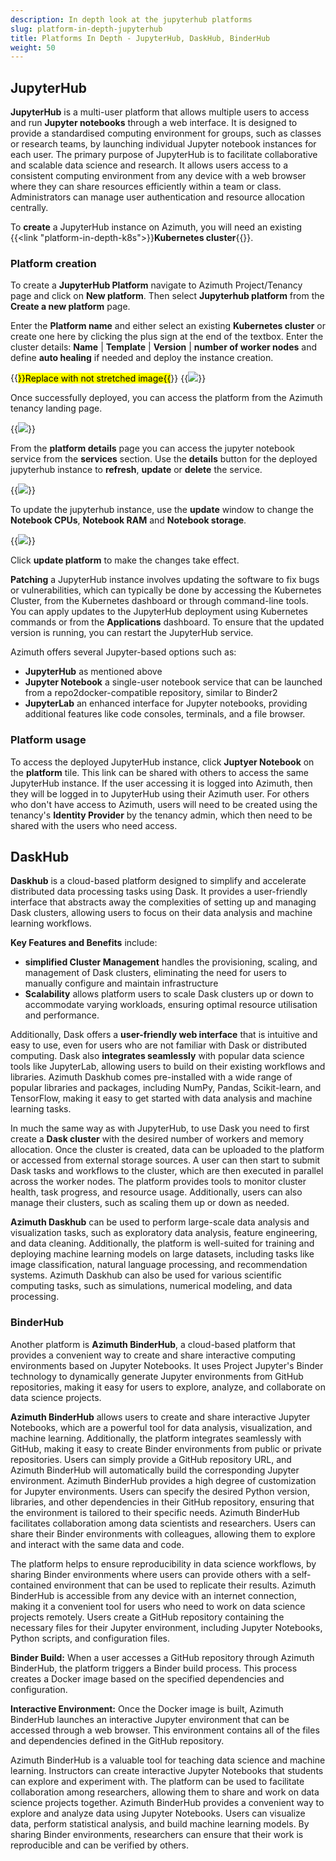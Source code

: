 ```yaml
---
description: In depth look at the jupyterhub platforms
slug: platform-in-depth-jupyterhub
title: Platforms In Depth - JupyterHub, DaskHub, BinderHub
weight: 50
---
```


## JupyterHub

**JupyterHub** is a multi-user platform that allows multiple users to access and run **Jupyter notebooks** through a web interface.
It is designed to provide a standardised computing environment for groups, such as classes or research teams, by launching individual
Jupyter notebook instances for each user. The primary purpose of JupyterHub is to facilitate collaborative and scalable data science and
research. It allows users access to a consistent computing environment from any device with a web browser where they can share resources
efficiently within a team or class. Administrators can manage user authentication and resource allocation centrally.

To **create** a JupyterHub instance on Azimuth, you will need an existing {{<link "platform-in-depth-k8s">}}**Kubernetes cluster**{{</link>}}.

### Platform creation

To create a **JupyterHub Platform** navigate to Azimuth Project/Tenancy page and click on **New platform**. Then select **Jupyterhub platform** from the **Create a new platform** page.

Enter the **Platform name** and either select an existing **Kubernetes cluster** or create one here by clicking the plus sign at the end of the textbox. Enter the cluster details: **Name** | **Template** | **Version** | **number of worker nodes** and define **auto healing** if needed and deploy the instance creation.

{{<mark>}}Replace with not stretched image{{</mark>}}
{{<image src="img/docs/platform-in-depth-jupyterhub/azimuth-jupyterhub-details.png" caption="New Jupyterhub platform details" wrapper="col-9 mx-auto text-center">}}

Once successfully deployed, you can access the platform from the Azimuth tenancy landing page.

{{<image src="img/docs/platform-in-depth-jupyterhub/azimuth-jupyterhub-and-cluster-deployed.png" caption="jupyterhub deployment complete" wrapper="col-9 mx-auto text-center">}}

From the **platform details** page you can access the jupyter notebook service from the **services** section. Use the **details** button for the deployed jupyterhub instance  to **refresh**, **update** or **delete** the service.
  
{{<image src="img/docs/platform-in-depth-jupyterhub/azimuth-jupyterhub-platform-details-page.png" caption="jupyterhub details" wrapper="col-10 mx-auto text-center">}}

To update the jupyterhub instance, use the **update** window to change the **Notebook CPUs**, **Notebook RAM** and **Notebook storage**.

{{<image src="img/docs/platform-in-depth-jupyterhub/azimututh-jupyterhub-update.png" caption="jupyterhub update" wrapper="col-9 mx-auto text-center">}}

Click **update platform** to make the changes take effect.

**Patching** a JupyterHub instance involves updating the software to fix bugs or vulnerabilities, which can typically be done by accessing the Kubernetes Cluster, from the Kubernetes dashboard or through command-line tools. You can apply updates to the JupyterHub deployment using Kubernetes commands or from the **Applications** dashboard. To ensure that the updated version is running, you can restart the JupyterHub service.

Azimuth offers several Jupyter-based options such as:

- **JupyterHub** as mentioned above
- **Jupyter Notebook** a single-user notebook service that can be launched from a repo2docker-compatible repository, similar to Binder2
- **JupyterLab** an enhanced interface for Jupyter notebooks, providing additional features like code consoles, terminals, and a file browser.

### Platform usage

To access the deployed JupyterHub instance, click **Juptyer Notebook** on the **platform** tile. This link can be shared with others to access the same JupyterHub instance. If the user accessing it is logged into Azimuth, then they will be logged in to JupyterHub using their Azimuth user. For others who don't have access to Azimuth, users will need to be created using the tenancy's **Identity Provider** by the tenancy admin, which then need to be shared with the users who need access.

## DaskHub

**Daskhub** is a cloud-based platform designed to simplify and accelerate distributed data processing tasks using Dask. It provides a user-friendly interface that abstracts away the complexities of setting up and managing Dask clusters, allowing users to focus on their data analysis and machine learning workflows.

**Key Features and Benefits** include:

- **simplified Cluster Management** handles the provisioning, scaling, and management of Dask clusters, eliminating the need for users to manually configure and maintain infrastructure
- **Scalability** allows platform users to scale Dask clusters up or down to accommodate varying workloads, ensuring optimal resource utilisation and performance.

Additionally, Dask offers a **user-friendly web interface** that is intuitive and easy to use, even for users who are not familiar with Dask or distributed computing. Dask also **integrates seamlessly** with popular data science tools like JupyterLab, allowing users to build on their existing workflows and libraries. Azimuth Daskhub comes pre-installed with a wide range of popular libraries and packages, including NumPy, Pandas, Scikit-learn, and TensorFlow, making it easy to get started with data analysis and machine learning tasks.

In much the same way as with JupyterHub, to use Dask you need to first create a **Dask cluster** with the desired number of workers and memory allocation. Once the cluster is created, data can be uploaded to the platform or accessed from external storage sources. A user can then start to submit Dask tasks and workflows to the cluster, which are then executed in parallel across the worker nodes. The platform provides tools to monitor cluster health, task progress, and resource usage. Additionally, users can also manage their clusters, such as scaling them up or down as needed.

**Azimuth Daskhub** can be used to perform large-scale data analysis and visualization tasks, such as exploratory data analysis, feature engineering, and data cleaning. Additionally, the platform is well-suited for training and deploying machine learning models on large datasets, including tasks like image classification, natural language processing, and recommendation systems. Azimuth Daskhub can also be used for various scientific computing tasks, such as simulations, numerical modeling, and data processing.

### BinderHub

Another platform is **Azimuth BinderHub**, a cloud-based platform that provides a convenient way to create and share interactive computing environments based on Jupyter Notebooks. It uses Project Jupyter's Binder technology to dynamically generate Jupyter environments from GitHub repositories, making it easy for users to explore, analyze, and collaborate on data science projects.

**Azimuth BinderHub** allows users to create and share interactive Jupyter Notebooks, which are a powerful tool for data analysis, visualization, and machine learning. Additionally, the platform integrates seamlessly with GitHub, making it easy to create Binder environments from public or private repositories. Users can simply provide a GitHub repository URL, and Azimuth BinderHub will automatically build the corresponding Jupyter environment. Azimuth BinderHub provides a high degree of customization for Jupyter environments. Users can specify the desired Python version, libraries, and other dependencies in their GitHub repository, ensuring that the environment is tailored to their specific needs. Azimuth BinderHub facilitates collaboration among data scientists and researchers. Users can share their Binder environments with colleagues, allowing them to explore and interact with the same data and code.

The platform helps to ensure reproducibility in data science workflows, by sharing Binder environments where users can provide others with a self-contained environment that can be used to replicate their results. Azimuth BinderHub is accessible from any device with an internet connection, making it a convenient tool for users who need to work on data science projects remotely. Users create a GitHub repository containing the necessary files for their Jupyter environment, including Jupyter Notebooks, Python scripts, and configuration files.

**Binder Build:** When a user accesses a GitHub repository through Azimuth BinderHub, the platform triggers a Binder build process. This process creates a Docker image based on the specified dependencies and configuration.

**Interactive Environment:** Once the Docker image is built, Azimuth BinderHub launches an interactive Jupyter environment that can be accessed through a web browser. This environment contains all of the files and dependencies defined in the GitHub repository.

Azimuth BinderHub is a valuable tool for teaching data science and machine learning. Instructors can create interactive Jupyter Notebooks that students can explore and experiment with. The platform can be used to facilitate collaboration among researchers, allowing them to share and work on data science projects together. Azimuth BinderHub provides a convenient way to explore and analyze data using Jupyter Notebooks.
Users can visualize data, perform statistical analysis, and build machine learning models. By sharing Binder environments, researchers can ensure that their work is reproducible and can be verified by others.
